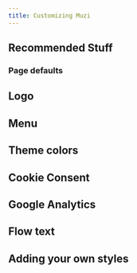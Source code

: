 ```yaml
---
title: Customizing Muzi
---
```


## Recommended Stuff

### Page defaults

## Logo

## Menu

## Theme colors

## Cookie Consent

## Google Analytics

## Flow text

## Adding your own styles